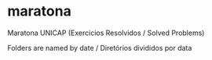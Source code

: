 # maratona
Maratona UNICAP  (Exercicios Resolvidos / Solved Problems) 

Folders are named by date / Diretórios divididos por data

